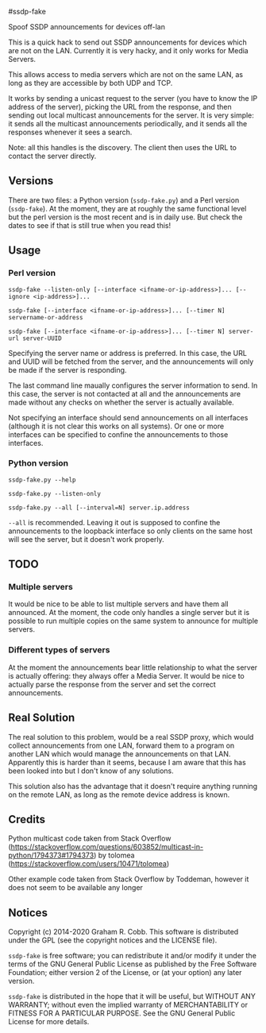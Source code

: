#ssdp-fake

Spoof SSDP announcements for devices off-lan

This is a quick hack to send out SSDP announcements for devices which are not on the LAN.
Currently it is very hacky, and it only works for Media Servers.

This allows access to media servers which are not on the same LAN, as long as they are
accessible by both UDP and TCP.

It works by sending a unicast request to the server (you have to know the IP address of
the server), picking the URL from the response, and then sending out local multicast
announcements for the server.  It is very simple: it sends all the multicast
announcements periodically, and it sends all the responses whenever it sees a search.

Note: all this handles is the discovery.  The client then uses the URL to contact the 
server directly.

## Versions

There are two files: a Python version (`ssdp-fake.py`) and a Perl version
(`ssdp-fake`).  At the moment, they are at roughly the same functional level but
the perl version is the most recent and is in daily use. But check
the dates to see if that is still true when you read this!

## Usage

### Perl version

```
ssdp-fake --listen-only [--interface <ifname-or-ip-address>]... [--ignore <ip-address>]...

ssdp-fake [--interface <ifname-or-ip-address>]... [--timer N] servername-or-address

ssdp-fake [--interface <ifname-or-ip-address>]... [--timer N] server-url server-UUID
```

Specifying the server name or address is preferred. In this case, the URL and UUID
will be fetched from the server, and the announcements will only be made if the server
is responding.

The last command line maually configures the server information to send.
In this case, the server is not contacted at all and the announcements are made
without any checks on whether the server is actually available.

Not specifying an interface should send announcements on all interfaces (although it is not clear this works on all systems).
Or one or more interfaces can be specified to confine the announcements to those interfaces.

### Python version

```
ssdp-fake.py --help

ssdp-fake.py --listen-only

ssdp-fake.py --all [--interval=N] server.ip.address
```

`--all` is recommended. Leaving it out is supposed to confine the announcements to the loopback
interface so only clients on the same host will see the server, but it doesn't work properly.

## TODO

### Multiple servers

It would be nice to be able to list multiple servers and have them all announced.
At the moment, the code only handles a single server but it is possible to run multiple copies
on the same system to announce for multiple servers.

### Different types of servers

At the moment the announcements bear little relationship to what the server is actually offering:
they always offer a Media Server. It would be nice to actually parse the response from the server and
set the correct announcements.

## Real Solution

The real solution to this problem, would be a real SSDP proxy, which would collect
announcements from one LAN, forward them to a program on another LAN which would manage
the announcements on that LAN.  Apparently this is harder than it seems, because
I am aware that this has been looked into but I don't know of any solutions.

This solution also has the advantage that it doesn't require anything running on the remote
LAN, as long as the remote device address is known.

## Credits
Python multicast code taken from Stack Overflow (https://stackoverflow.com/questions/603852/multicast-in-python/1794373#1794373) by tolomea (https://stackoverflow.com/users/10471/tolomea)

Other example code taken from Stack Overflow by Toddeman, however it does not seem to be available any longer

## Notices
Copyright (c) 2014-2020 Graham R. Cobb.
This software is distributed under the GPL (see the copyright notices and the LICENSE file).

`ssdp-fake` is free software; you can redistribute it and/or modify
it under the terms of the GNU General Public License as published by
the Free Software Foundation; either version 2 of the License, or
(at your option) any later version.

`ssdp-fake` is distributed in the hope that it will be useful,
but WITHOUT ANY WARRANTY; without even the implied warranty of
MERCHANTABILITY or FITNESS FOR A PARTICULAR PURPOSE.  See the
GNU General Public License for more details.
